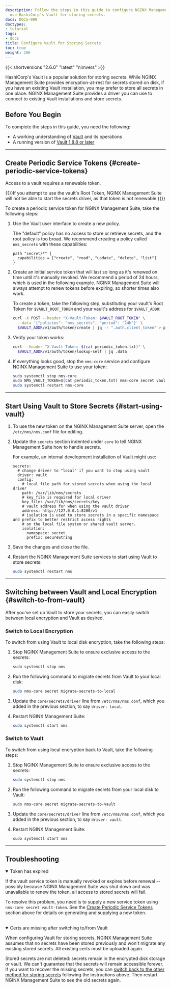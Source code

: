 ```yaml
---
description: Follow the steps in this guide to configure NGINX Management Suite to
  use HashiCorp's Vault for storing secrets.
docs: DOCS-999
doctypes:
- tutorial
tags:
- docs
title: Configure Vault for Storing Secrets
toc: true
weight: 200
---
```


{{< shortversions "2.6.0" "latest" "nimvers" >}}

HashiCorp's Vault is a popular solution for storing secrets. While NGINX Management Suite provides encryption-at-rest for secrets stored on disk, if you have an existing Vault installation, you may prefer to store all secrets in one place. NGINX Management Suite provides a driver you can use to connect to existing Vault installations and store secrets.

## Before You Begin

To complete the steps in this guide, you need the following:

- A working understanding of [Vault](https://www.vaultproject.io) and its operations
- A running version of [Vault 1.8.8 or later](https://www.vaultproject.io/docs/install)

---

## Create Periodic Service Tokens {#create-periodic-service-tokens}

Access to a vault requires a renewable token.

{{<note>}}If you attempt to use the vault's Root Token, NGINX Management Suite will not be able to start the secrets driver, as that token is not renewable.{{</note>}}

To create a periodic service token for NGINX Management Suite, take the following steps:

1. Use the Vault user interface to create a new policy.

   The "default" policy has no access to store or retrieve secrets, and the root policy is too broad. We recommend creating a policy called `nms_secrets` with these capabilities:

    ```text
    path "secret/*" {
      capabilities = ["create", "read", "update", "delete", "list"]
    }
    ```

2. Create an initial service token that will last so long as it's renewed on time until it's manually revoked. We recommend a period of 24 hours, which is used in the following example. NGINX Management Suite will always attempt to renew tokens before expiring, so shorter times also work.

   To create a token, take the following step, substituting your vault's Root Token for `$VAULT_ROOT_TOKEN` and your vault's address for `$VAULT_ADDR`:

    ```bash
    curl -X POST --header "X-Vault-Token: $VAULT_ROOT_TOKEN" \
      --data '{"policies": "nms_secrets", "period": "24h"}' \
      $VAULT_ADDR/v1/auth/token/create | jq -r ".auth.client_token" > periodic_token.txt
    ```

3. Verify your token works:

    ```bash
    curl --header "X-Vault-Token: $(cat periodic_token.txt)" \
      $VAULT_ADDR/v1/auth/token/lookup-self | jq .data
    ```

4. If everything looks good, stop the `nms-core` service and configure NGINX Management Suite to use your token:

    ```bash
    sudo systemctl stop nms-core
    sudo NMS_VAULT_TOKEN=$(cat periodic_token.txt) nms-core secret vault-token
    sudo systemctl restart nms-core
    ```

---

## Start Using Vault to Store Secrets {#start-using-vault}

1. To use the new token on the NGINX Management Suite server, open the `/etc/nms/nms.conf` file for editing.

2. Update the `secrets` section indented under `core` to tell NGINX Management Suite how to handle secrets.

   For example, an internal development installation of Vault might use:

   ```text
   secrets:
     # change driver to "local" if you want to stop using vault
     driver: vault
     config:
       # local file path for stored secrets when using the local driver
       path: /var/lib/nms/secrets
       # key_file is required for local driver
       key_file: /var/lib/nms/secrets/key
       # vault address for when using the vault driver
       address: http://127.0.0.1:8200/v1
       # isolation is used to store secrets in a specific namespace and prefix to better restrict access rights
       # on the local file system or shared vault server.
       isolation:
         namespace: secret
         prefix: secureString
   ```

3. Save the changes and close the file.
4. Restart the NGINX Management Suite services to start using Vault to store secrets:

   ```bash
   sudo systemctl restart nms
   ```

---

## Switching between Vault and Local Encryption  {#switch-to-from-vault}

After you've set up Vault to store your secrets, you can easily switch between local encryption and Vault as desired.

### Switch to Local Encryption

To switch from using Vault to local disk encryption, take the following steps:

1. Stop NGINX Management Suite to ensure exclusive access to the secrets:

   ```bash
   sudo systemctl stop nms
   ```

2. Run the following command to migrate secrets from Vault to your local disk:

   ```bash
   sudo nms-core secret migrate-secrets-to-local
   ```

3. Update the `core/secrets/driver` line from `/etc/nms/nms.conf`, which you added in the previous section, to say `driver: local`.

4. Restart NGINX Management Suite:

   ```bash
   sudo systemctl start nms
   ```

### Switch to Vault

To switch from using local encryption back to Vault, take the following steps:

1. Stop NGINX Management Suite to ensure exclusive access to the secrets:

   ```bash
   sudo systemctl stop nms
   ```

2. Run the following command to migrate secrets from your local disk to Vault:

   ```bash
   sudo nms-core secret migrate-secrets-to-vault
   ```

3. Update the `core/secrets/driver` line from `/etc/nms/nms.conf`, which you added in the previous section, to say `driver: vault`.

4. Restart NGINX Management Suite:

   ```bash
   sudo systemctl start nms
   ```

---

## Troubleshooting

<details open>
<summary>Token has expired</summary>

If the vault service token is manually revoked or expires before renewal -- possibly because NGINX Management Suite was shut down and was
unavailable to renew the token, all access to stored secrets will fail.

To resolve this problem, you need is to supply a new service token using `nms-core secret vault-token`. See the [Create Periodic Service Tokens](#create-periodic-service-tokens) section above for details on generating and supplying a new token.
</details>

<br>

<details open>
<summary>Certs are missing after switching to/from Vault</summary>

When configuring Vault for storing secrets, NGINX Management Suite assumes that no secrets have been stored previously and won't migrate any existing stored secrets. All existing certs must be uploaded again.

Stored secrets are not deleted: secrets remain in the encrypted disk storage or vault. We can't guarantee that the secrets will remain accessible forever. If you want to recover the missing secrets, you can [switch back to the other method for storing secrets](#switch-to-from-vault) following the instructions above. Then restart NGINX Management Suite to see the old secrets again.
</details>

